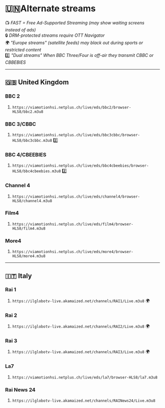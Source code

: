 # **🇺🇳Alternate streams**  
📺 *FAST = Free Ad-Supported Streaming (may show waiting screens instead of ads)*  
🔒 *DRM-protected streams require OTT Navigator*  
🌍 *"Europe streams" (satellite feeds) may black out during sports or restricted content*  
2️⃣ *"Dual streams" When BBC Three/Four is off-air they transmit CBBC or CBBEBIES*

---

## **🇬🇧 United Kingdom**  

### **BBC 2**  
1) `https://viamotionhsi.netplus.ch/live/eds/bbc2/browser-HLS8/bbc2.m3u8`  

### **BBC 3/CBBC**  
1) `https://viamotionhsi.netplus.ch/live/eds/bbc3cbbc/browser-HLS8/bbc3cbbc.m3u8` 2️⃣

### **BBC 4/CBEEBIES**  
1)  `https://viamotionhsi.netplus.ch/live/eds/bbc4cbeebies/browser-HLS8/bbc4cbeebies.m3u8` 2️⃣

### **Channel 4**  
1)  `https://viamotionhsi.netplus.ch/live/eds/channel4/browser-HLS8/channel4.m3u8`

### **Film4**  
1)  `https://viamotionhsi.netplus.ch/live/eds/film4/browser-HLS8/film4.m3u8`

### **More4**  
1)  `https://viamotionhsi.netplus.ch/live/eds/more4/browser-HLS8/more4.m3u8`
---

## **🇮🇹 Italy**  

### **Rai 1** 
1) `https://ilglobotv-live.akamaized.net/channels/RAI1/Live.m3u8` 🌍

### **Rai 2**  
1) `https://ilglobotv-live.akamaized.net/channels/RAI2/Live.m3u8` 🌍 

### **Rai 3**  
1) `https://ilglobotv-live.akamaized.net/channels/RAI3/Live.m3u8` 🌍 

### **La7**    
1) `https://viamotionhsi.netplus.ch/live/eds/la7/browser-HLS8/la7.m3u8`  

### **Rai News 24**
1) `https://ilglobotv-live.akamaized.net/channels/RAINews24/Live.m3u8`
